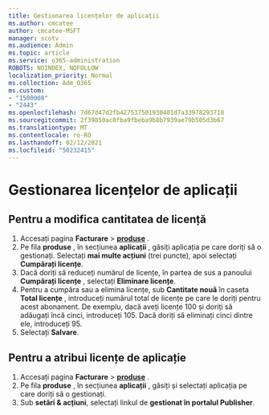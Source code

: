 ```yaml
---
title: Gestionarea licențelor de aplicații
ms.author: cmcatee
author: cmcatee-MSFT
manager: scotv
ms.audience: Admin
ms.topic: article
ms.service: o365-administration
ROBOTS: NOINDEX, NOFOLLOW
localization_priority: Normal
ms.collection: Adm_O365
ms.custom:
- "1500008"
- "2443"
ms.openlocfilehash: 7d67d47d2fb427537501930401d7a33978293718
ms.sourcegitcommit: 2f39850ac0fba9fbeba9b8b7939ae79b505d3b67
ms.translationtype: MT
ms.contentlocale: ro-RO
ms.lasthandoff: 02/12/2021
ms.locfileid: "50232415"
---
```

# <a name="manage-app-licenses"></a>Gestionarea licențelor de aplicații

## <a name="to-change-license-quantity"></a>Pentru a modifica cantitatea de licență

1. Accesați pagina **Facturare**  >  **[produse](https://go.microsoft.com/fwlink/p/?linkid=842054)** .
2. Pe fila **produse** , în secțiunea **aplicații** , găsiți aplicația pe care doriți să o gestionați. Selectați **mai multe acțiuni** (trei puncte), apoi selectați **Cumpărați licențe**.
3. Dacă doriți să reduceți numărul de licențe, în partea de sus a panoului **Cumpărați licențe** , selectați **Eliminare licențe**.
4. Pentru a cumpăra sau a elimina licențe, sub **Cantitate nouă** în caseta **Total licențe** , introduceți numărul total de licențe pe care le doriți pentru acest abonament. De exemplu, dacă aveți licențe 100 și doriți să adăugați încă cinci, introduceți 105. Dacă doriți să eliminați cinci dintre ele, introduceți 95.
5. Selectați **Salvare**.

## <a name="to-assign-app-licenses"></a>Pentru a atribui licențe de aplicație

1. Accesați pagina **Facturare**  >  **[produse](https://go.microsoft.com/fwlink/p/?linkid=842054)** .
2. Pe fila **produse** , în secțiunea **aplicații** , găsiți și selectați aplicația pe care doriți să o gestionați.
3. Sub **setări & acțiuni**, selectați linkul de **gestionat în portalul Publisher**.
